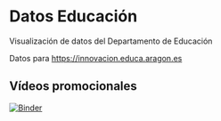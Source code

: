 # Datos Educación

Visualización de datos del Departamento de Educación

Datos para https://innovacion.educa.aragon.es


## Vídeos promocionales

[![Binder](https://mybinder.org/badge.svg)](https://mybinder.org/v2/gh/lmorillas/datos_educacion/master?filepath=videos_promocionales.ipynb)
